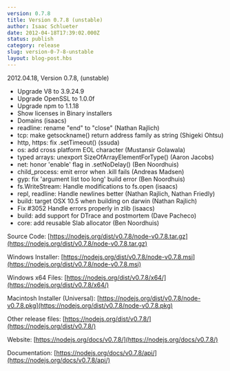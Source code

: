 ```yaml
---
version: 0.7.8
title: Version 0.7.8 (unstable)
author: Isaac Schlueter
date: 2012-04-18T17:39:02.000Z
status: publish
category: release
slug: version-0-7-8-unstable
layout: blog-post.hbs
---
```


2012.04.18, Version 0.7.8, (unstable)

* Upgrade V8 to 3.9.24.9
* Upgrade OpenSSL to 1.0.0f
* Upgrade npm to 1.1.18
* Show licenses in Binary installers
* Domains (isaacs)
* readline: rename "end" to "close" (Nathan Rajlich)
* tcp: make getsockname() return address family as string (Shigeki Ohtsu)
* http, https: fix .setTimeout() (ssuda)
* os: add cross platform EOL character (Mustansir Golawala)
* typed arrays: unexport SizeOfArrayElementForType() (Aaron Jacobs)
* net: honor 'enable' flag in .setNoDelay() (Ben Noordhuis)
* child\_process: emit error when .kill fails (Andreas Madsen)
* gyp: fix 'argument list too long' build error (Ben Noordhuis)
* fs.WriteStream: Handle modifications to fs.open (isaacs)
* repl, readline: Handle newlines better (Nathan Rajlich, Nathan Friedly)
* build: target OSX 10.5 when building on darwin (Nathan Rajlich)
* Fix #3052 Handle errors properly in zlib (isaacs)
* build: add support for DTrace and postmortem (Dave Pacheco)
* core: add reusable Slab allocator (Ben Noordhuis)

Source Code: [https://nodejs.org/dist/v0.7.8/node-v0.7.8.tar.gz](https://nodejs.org/dist/v0.7.8/node-v0.7.8.tar.gz)

Windows Installer: [https://nodejs.org/dist/v0.7.8/node-v0.7.8.msi](https://nodejs.org/dist/v0.7.8/node-v0.7.8.msi)

Windows x64 Files: [https://nodejs.org/dist/v0.7.8/x64/](https://nodejs.org/dist/v0.7.8/x64/)

Macintosh Installer (Universal): [https://nodejs.org/dist/v0.7.8/node-v0.7.8.pkg](https://nodejs.org/dist/v0.7.8/node-v0.7.8.pkg)

Other release files: [https://nodejs.org/dist/v0.7.8/](https://nodejs.org/dist/v0.7.8/)

Website: [https://nodejs.org/docs/v0.7.8/](https://nodejs.org/docs/v0.7.8/)

Documentation: [https://nodejs.org/docs/v0.7.8/api/](https://nodejs.org/docs/v0.7.8/api/)
